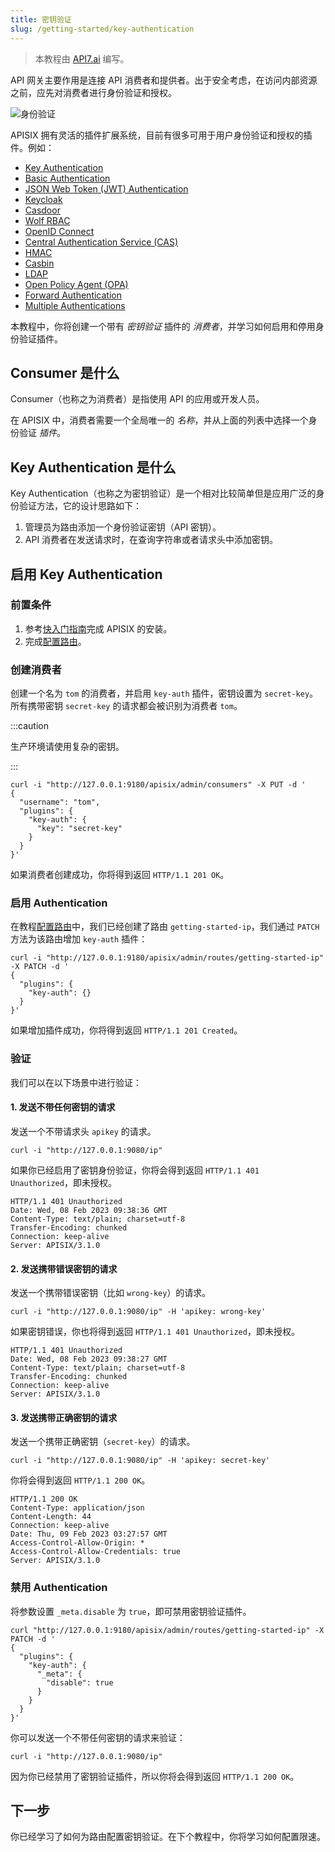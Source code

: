 ```yaml
---
title: 密钥验证
slug: /getting-started/key-authentication
---
```


<head>
  <link rel="canonical" href="https://docs.api7.ai/apisix/getting-started/key-authentication" />
</head>

> 本教程由 [API7.ai](https://api7.ai/) 编写。

API 网关主要作用是连接 API 消费者和提供者。出于安全考虑，在访问内部资源之前，应先对消费者进行身份验证和授权。

![身份验证](https://static.apiseven.com/uploads/2023/02/08/8mRaK3v1_consumer.png)

APISIX 拥有灵活的插件扩展系统，目前有很多可用于用户身份验证和授权的插件。例如：

- [Key Authentication](https://apisix.apache.org/zh/docs/apisix/plugins/key-auth/)
- [Basic Authentication](https://apisix.apache.org/zh/docs/apisix/plugins/basic-auth/)
- [JSON Web Token (JWT) Authentication](https://apisix.apache.org/zh/docs/apisix/plugins/jwt-auth/)
- [Keycloak](https://apisix.apache.org/zh/docs/apisix/plugins/authz-keycloak/)
- [Casdoor](https://apisix.apache.org/zh/docs/apisix/plugins/authz-casdoor/)
- [Wolf RBAC](https://apisix.apache.org/zh/docs/apisix/plugins/wolf-rbac/)
- [OpenID Connect](https://apisix.apache.org/zh/docs/apisix/plugins/openid-connect/)
- [Central Authentication Service (CAS)](https://apisix.apache.org/zh/docs/apisix/plugins/cas-auth/)
- [HMAC](https://apisix.apache.org/zh/docs/apisix/plugins/hmac-auth/)
- [Casbin](https://apisix.apache.org/zh/docs/apisix/plugins/authz-casbin/)
- [LDAP](https://apisix.apache.org/zh/docs/apisix/plugins/ldap-auth/)
- [Open Policy Agent (OPA)](https://apisix.apache.org/zh/docs/apisix/plugins/opa/)
- [Forward Authentication](https://apisix.apache.org/zh/docs/apisix/plugins/forward-auth/)
- [Multiple Authentications](https://apisix.apache.org/docs/apisix/plugins/multi-auth/)

本教程中，你将创建一个带有 _密钥验证_ 插件的 _消费者_，并学习如何启用和停用身份验证插件。

## Consumer 是什么

Consumer（也称之为消费者）是指使用 API 的应用或开发人员。

在 APISIX 中，消费者需要一个全局唯一的 _名称_，并从上面的列表中选择一个身份验证 _插件_。

## Key Authentication 是什么

Key Authentication（也称之为密钥验证）是一个相对比较简单但是应用广泛的身份验证方法，它的设计思路如下：

1. 管理员为路由添加一个身份验证密钥（API 密钥）。
2. API 消费者在发送请求时，在查询字符串或者请求头中添加密钥。

## 启用 Key Authentication

### 前置条件

1. 参考[快入门指南](./README.md)完成 APISIX 的安装。
2. 完成[配置路由](./configure-routes.md#route-是什么)。

### 创建消费者

创建一个名为 `tom` 的消费者，并启用 `key-auth` 插件，密钥设置为 `secret-key`。所有携带密钥 `secret-key` 的请求都会被识别为消费者 `tom`。

:::caution

生产环境请使用复杂的密钥。

:::

```shell
curl -i "http://127.0.0.1:9180/apisix/admin/consumers" -X PUT -d '
{
  "username": "tom",
  "plugins": {
    "key-auth": {
      "key": "secret-key"
    }
  }
}'
```

如果消费者创建成功，你将得到返回 `HTTP/1.1 201 OK`。

### 启用 Authentication

在教程[配置路由](./configure-routes.md)中，我们已经创建了路由 `getting-started-ip`，我们通过 `PATCH` 方法为该路由增加 `key-auth` 插件：

```shell
curl -i "http://127.0.0.1:9180/apisix/admin/routes/getting-started-ip" -X PATCH -d '
{
  "plugins": {
    "key-auth": {}
  }
}'
```

如果增加插件成功，你将得到返回 `HTTP/1.1 201 Created`。

### 验证

我们可以在以下场景中进行验证：

#### 1. 发送不带任何密钥的请求

发送一个不带请求头 `apikey` 的请求。

```shell
curl -i "http://127.0.0.1:9080/ip"
```

如果你已经启用了密钥身份验证，你将会得到返回 `HTTP/1.1 401 Unauthorized`，即未授权。

```text
HTTP/1.1 401 Unauthorized
Date: Wed, 08 Feb 2023 09:38:36 GMT
Content-Type: text/plain; charset=utf-8
Transfer-Encoding: chunked
Connection: keep-alive
Server: APISIX/3.1.0
```

#### 2. 发送携带错误密钥的请求

发送一个携带错误密钥（比如 `wrong-key`）的请求。

```shell
curl -i "http://127.0.0.1:9080/ip" -H 'apikey: wrong-key'
```

如果密钥错误，你也将得到返回 `HTTP/1.1 401 Unauthorized`，即未授权。

```text
HTTP/1.1 401 Unauthorized
Date: Wed, 08 Feb 2023 09:38:27 GMT
Content-Type: text/plain; charset=utf-8
Transfer-Encoding: chunked
Connection: keep-alive
Server: APISIX/3.1.0
```

#### 3. 发送携带正确密钥的请求

发送一个携带正确密钥（`secret-key`）的请求。

```shell
curl -i "http://127.0.0.1:9080/ip" -H 'apikey: secret-key'
```

你将会得到返回 `HTTP/1.1 200 OK`。

```text
HTTP/1.1 200 OK
Content-Type: application/json
Content-Length: 44
Connection: keep-alive
Date: Thu, 09 Feb 2023 03:27:57 GMT
Access-Control-Allow-Origin: *
Access-Control-Allow-Credentials: true
Server: APISIX/3.1.0
```

### 禁用 Authentication

将参数设置 `_meta.disable` 为 `true`，即可禁用密钥验证插件。

```shell
curl "http://127.0.0.1:9180/apisix/admin/routes/getting-started-ip" -X PATCH -d '
{
  "plugins": {
    "key-auth": {
      "_meta": {
        "disable": true
      }
    }
  }
}'
```

你可以发送一个不带任何密钥的请求来验证：

```shell
curl -i "http://127.0.0.1:9080/ip"
```

因为你已经禁用了密钥验证插件，所以你将会得到返回 `HTTP/1.1 200 OK`。

## 下一步

你已经学习了如何为路由配置密钥验证。在下个教程中，你将学习如何配置限速。
